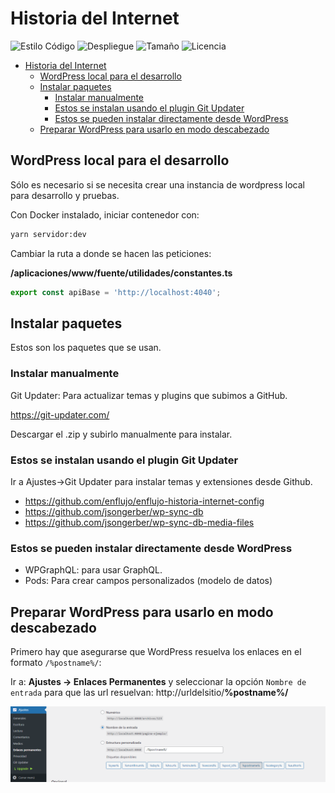 # Historia del Internet

![Estilo Código](https://github.com/enflujo/enflujo-historia-internet/actions/workflows/estilo-codigo.yml/badge.svg)
![Despliegue](https://github.com/enflujo/enflujo-historia-internet/actions/workflows/despliegue.yml/badge.svg)
![Tamaño](https://img.shields.io/github/repo-size/enflujo/enflujo-historia-internet?color=%235757f7&label=Tama%C3%B1o%20repo&logo=open-access&logoColor=white)
![Licencia](https://img.shields.io/github/license/enflujo/enflujo-historia-internet?label=Licencia&logo=open-source-initiative&logoColor=white)

- [Historia del Internet](#historia-del-internet)
  - [WordPress local para el desarrollo](#wordpress-local-para-el-desarrollo)
  - [Instalar paquetes](#instalar-paquetes)
    - [Instalar manualmente](#instalar-manualmente)
    - [Estos se instalan usando el plugin Git Updater](#estos-se-instalan-usando-el-plugin-git-updater)
    - [Estos se pueden instalar directamente desde WordPress](#estos-se-pueden-instalar-directamente-desde-wordpress)
  - [Preparar WordPress para usarlo en modo descabezado](#preparar-wordpress-para-usarlo-en-modo-descabezado)

## WordPress local para el desarrollo

Sólo es necesario si se necesita crear una instancia de wordpress local para desarrollo y pruebas.

Con Docker instalado, iniciar contenedor con:

```bash
yarn servidor:dev
```

Cambiar la ruta a donde se hacen las peticiones:

**/aplicaciones/www/fuente/utilidades/constantes.ts**

```js
export const apiBase = 'http://localhost:4040';
```

## Instalar paquetes

Estos son los paquetes que se usan.

### Instalar manualmente

Git Updater: Para actualizar temas y plugins que subimos a GitHub.

https://git-updater.com/

Descargar el .zip y subirlo manualmente para instalar.

### Estos se instalan usando el plugin Git Updater

Ir a Ajustes->Git Updater para instalar temas y extensiones desde Github.

- https://github.com/enflujo/enflujo-historia-internet-config
- https://github.com/jsongerber/wp-sync-db
- https://github.com/jsongerber/wp-sync-db-media-files

### Estos se pueden instalar directamente desde WordPress

- WPGraphQL: para usar GraphQL.
- Pods: Para crear campos personalizados (modelo de datos)

## Preparar WordPress para usarlo en modo descabezado

Primero hay que asegurarse que WordPress resuelva los enlaces en el formato `/%postname%/`:

Ir a: **Ajustes -> Enlaces Permanentes** y seleccionar la opción `Nombre de entrada` para que las url resuelvan: http://urldelsitio/**%postname%/**

![Configuración de enlaces permanentes](./imagenes/enlaces.png)
